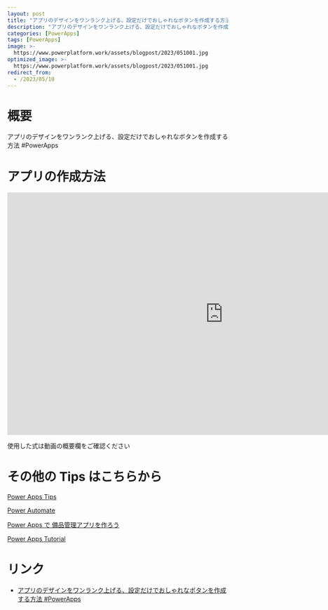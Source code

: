 ```yaml
---
layout: post
title: "アプリのデザインをワンランク上げる、設定だけでおしゃれなボタンを作成する方法 #PowerApps"
description: "アプリのデザインをワンランク上げる、設定だけでおしゃれなボタンを作成する方法 #PowerAppsを動画で分かりやすく解説"
categories: [PowerApps]
tags: [PowerApps]
image: >-
  https://www.powerplatform.work/assets/blogpost/2023/051001.jpg
optimized_image: >-
  https://www.powerplatform.work/assets/blogpost/2023/051001.jpg
redirect_from:
  - /2023/05/10
---
```



#  概要

アプリのデザインをワンランク上げる、設定だけでおしゃれなボタンを作成する方法 #PowerApps


# アプリの作成方法

<iframe width="983" height="553" src="https://www.youtube.com/embed/aHtK5J24jxs" title="YouTube video player" frameborder="0" allow="accelerometer; autoplay; clipboard-write; encrypted-media; gyroscope; picture-in-picture" allowfullscreen></iframe>


使用した式は動画の概要欄をご確認ください


# その他の Tips はこちらから

[Power Apps Tips](https://www.youtube.com/watch?v=VrAQf3JQ7yM&list=PLVhFi1fb3DqakSLVMn22DDcySXh9jtzi- )


[Power Automate](https://www.youtube.com/watch?v=-YnJYT0ASEM&list=PLVhFi1fb3Dqbzic6GieqnLFgD3aTj-eHA)


[Power Apps で 備品管理アプリを作ろう](https://www.youtube.com/playlist?list=PLVhFi1fb3DqZM3HKb8Hea6XEL96990Fyn)


[Power Apps Tutorial](https://www.youtube.com/playlist?list=PLVhFi1fb3DqalxpL974VvAJvV4iWoSbe_)


# リンク


- [アプリのデザインをワンランク上げる、設定だけでおしゃれなボタンを作成する方法 #PowerApps](https://www.youtube.com/watch?v=aHtK5J24jxs)

